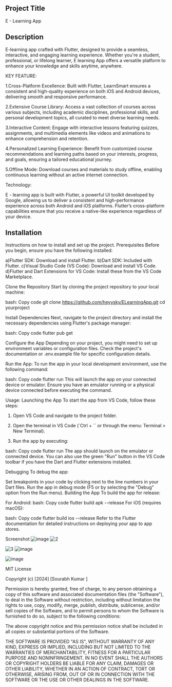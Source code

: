 
## Project Title

E - Learning App

## Description

E-learning app crafted with Flutter, designed to provide a seamless, interactive, and engaging learning experience. Whether you're a student, professional, or lifelong learner, E learning App offers a versatile platform to enhance your knowledge and skills anytime, anywhere.

KEY FEATURE: 

1.Cross-Platform Excellence:
Built with Flutter, LearnSmart ensures a consistent and high-quality experience on both iOS and Android devices, delivering smooth and responsive performance.

2.Extensive Course Library:
Access a vast collection of courses across various subjects, including academic disciplines, professional skills, and personal development topics, all curated to meet diverse learning needs.

3.Interactive Content:
Engage with interactive lessons featuring quizzes, assignments, and multimedia elements like videos and animations to enhance comprehension and retention.

4.Personalized Learning Experience:
Benefit from customized course recommendations and learning paths based on your interests, progress, and goals, ensuring a tailored educational journey.

5.Offline Mode:
Download courses and materials to study offline, enabling continuous learning without an active internet connection.

Technology:

E - learning app is built with Flutter, a powerful UI toolkit developed by Google, allowing us to deliver a consistent and high-performance experience across both Android and iOS platforms. Flutter’s cross-platform capabilities ensure that you receive a native-like experience regardless of your device.


## Installation

Instructions on how to install and set up the project.
Prerequisites
Before you begin, ensure you have the following installed:

a)Flutter SDK: Download and install Flutter.
b)Dart SDK: Included with Flutter.
c)Visual Studio Code (VS Code): Download and install VS Code.
d)Flutter and Dart Extensions for VS Code: Install these from the VS Code Marketplace.

Clone the Repository
Start by cloning the project repository to your local machine:

bash:
Copy code
git clone https://github.com/heyysky/ELearningApp.git
cd yourproject

Install Dependencies
Next, navigate to the project directory and install the necessary dependencies using Flutter's package manager:

bash:
Copy code
flutter pub get

Configure the App
Depending on your project, you might need to set up environment variables or configuration files. Check the project's documentation or .env.example file for specific configuration details.

Run the App:
To run the app in your local development environment, use the following command:

bash:
Copy code
flutter run
This will launch the app on your connected device or emulator. Ensure you have an emulator running or a physical device connected before executing the command.

Usage:
Launching the App
To start the app from VS Code, follow these steps:

1. Open VS Code and navigate to the project folder.

2. Open the terminal in VS Code (`Ctrl + `` or through the menu: Terminal > New Terminal).

3. Run the app by executing:

bash:
Copy code
flutter run
The app should launch on the emulator or connected device. You can also use the green "Run" button in the VS Code toolbar if you have the Dart and Flutter extensions installed.

Debugging
To debug the app:

Set breakpoints in your code by clicking next to the line numbers in your Dart files.
Run the app in debug mode (F5 or by selecting the "Debug" option from the Run menu).
Building the App
To build the app for release:

For Android:
bash:
Copy code
flutter build apk --release
For iOS (requires macOS):

bash:
Copy code
flutter build ios --release
Refer to the Flutter documentation for detailed instructions on deploying your app to app stores.

Screenshot
![image](https://github.com/user-attachments/assets/435b1f96-2551-4b97-8f56-8d6cb879126f)      ![2](https://github.com/user-attachments/assets/aef944f4-4e70-49bb-b28b-5bd2be975a0e)


![3](https://github.com/user-attachments/assets/676698ff-2228-4c32-8107-d9ca5fcfad07)          ![image](https://github.com/user-attachments/assets/1afe40fc-736c-4d27-9156-dd47d6311075)

![image](https://github.com/user-attachments/assets/8d4b6425-f5a7-48e0-8fca-70a8b1ebcf7d)


MIT License

Copyright (c) [2024] [Sourabh Kumar ]

Permission is hereby granted, free of charge, to any person obtaining a copy
of this software and associated documentation files (the "Software"), to deal
in the Software without restriction, including without limitation the rights
to use, copy, modify, merge, publish, distribute, sublicense, and/or sell
copies of the Software, and to permit persons to whom the Software is
furnished to do so, subject to the following conditions:

The above copyright notice and this permission notice shall be included in all
copies or substantial portions of the Software.

THE SOFTWARE IS PROVIDED "AS IS", WITHOUT WARRANTY OF ANY KIND, EXPRESS OR
IMPLIED, INCLUDING BUT NOT LIMITED TO THE WARRANTIES OF MERCHANTABILITY,
FITNESS FOR A PARTICULAR PURPOSE AND NONINFRINGEMENT. IN NO EVENT SHALL THE
AUTHORS OR COPYRIGHT HOLDERS BE LIABLE FOR ANY CLAIM, DAMAGES OR OTHER
LIABILITY, WHETHER IN AN ACTION OF CONTRACT, TORT OR OTHERWISE, ARISING FROM,
OUT OF OR IN CONNECTION WITH THE SOFTWARE OR THE USE OR OTHER DEALINGS IN THE
SOFTWARE.
